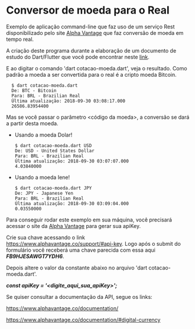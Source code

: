 # Conversor de moeda para o Real

Exemplo de aplicação command-line que faz uso de um serviço Rest disponibilizado pelo site [Alpha Vantage](https://www.alphavantage.co/) que faz conversão de moeda em tempo real.

A criação deste programa durante a elaboração de um documento de estudo do Dart/Flutter que você pode encontrar neste [link](https://github.com/Flutter-DevApps/Documentos/blob/master/03_Platforms_Dart/DartInCommandLine.md).

E ao digitar o comando 'dart cotacao-moeda.dart', veja o resultado. Como padrão a moeda a ser convertida para o real é a cripto moeda Bitcoin.

      $ dart cotacao-moeda.dart
      De: BTC - Bitcoin
      Para: BRL - Brazilian Real
      Última atualização: 2018-09-30 03:08:17.000
      26586.83954400

Mas se você passar o parâmetro <código da moeda>, a conversão se dará a partir desta moeda.

- Usando a moeda Dolar!

      $ dart cotacao-moeda.dart USD
      De: USD - United States Dollar
      Para: BRL - Brazilian Real
      Última atualização: 2018-09-30 03:07:07.000
      4.03840000

- Usando a moeda Iene!

      $ dart cotacao-moeda.dart JPY
      De: JPY - Japanese Yen
      Para: BRL - Brazilian Real
      Última atualização: 2018-09-30 03:09:04.000
      0.03550000


Para conseguir rodar este exemplo em sua máquina, você precisará acessar o site da [Alpha Vantage](https://www.alphavantage.co/) para gerar sua apiKey.

Crie sua chave acessando o link https://www.alphavantage.co/support/#api-key. Logo após o submit do formulário você receberá uma chave parecida com essa aqui ***FB9HJESAWGT7YDH6***.

Depois altere o valor da constante abaixo no arquivo 'dart cotacao-moeda.dart'.

***const apiKey = '<digite_aqui_sua_apiKey>';***

Se quiser consultar a documentação da API, segue os links: 

https://www.alphavantage.co/documentation/

https://www.alphavantage.co/documentation/#digital-currency

